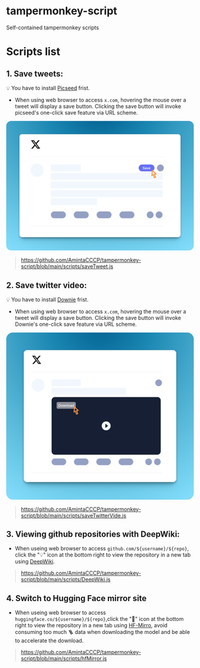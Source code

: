 # tampermonkey-script
Self-contained tampermonkey scripts

# Scripts list
## 1. Save tweets: 
💡 You have to install [Picseed](https://picseed.com/) frist.
- When using web browser to access `x.com`, hovering the mouse over a tweet will display a save button. Clicking the save button will invoke picseed's one-click save feature via URL scheme.

![addToPicseed](/img/SCR-20241219-kgiv.png)

> https://github.com/AmintaCCCP/tampermonkey-script/blob/main/scripts/saveTweet.js

## 2. Save twitter video:
💡 You have to install [Downie](https://software.charliemonroe.net/downie/) frist.
- When using web browser to access `x.com`, hovering the mouse over a tweet will display a save button. Clicking the save button will invoke Downie's one-click save feature via URL scheme.

![addToPicseed](/img/SCR-20241219-kirx.png)

> https://github.com/AmintaCCCP/tampermonkey-script/blob/main/scripts/saveTwitterVide.js


## 3. Viewing github repositories with DeepWiki:
- When useing web browser to access `github.com/${username}/${repo}`, click the "💡" icon at the bottom right to view the repository in a new tab using [DeepWiki](https://deepwiki.com).
> https://github.com/AmintaCCCP/tampermonkey-script/blob/main/scripts/DeepWiki.js

## 4. Switch to Hugging Face mirror site
- When useing web browser to access `huggingface.co/${username}/${repo}`,click the "🪩" icon at the bottom right to view the repository in a new tab using [HF-Mirro](https://hf-mirror.com/), avoid consuming too much 🪜 data when downloading the model and be able to accelerate the download.

> https://github.com/AmintaCCCP/tampermonkey-script/blob/main/scripts/hfMirror.js
